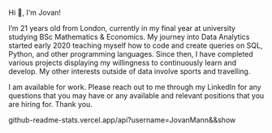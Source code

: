 Hi 👋, I'm Jovan!   

I’m 21 years old from London, currently in my final year at university studying BSc Mathematics & Economics. My journey into Data Analytics started early 2020 teaching myself how to code and create queries on SQL, Python, and other programming languages. Since then, I have completed various projects displaying my willingness to continuously learn and develop. My other interests outside of data involve sports and travelling.   

I am available for work. Please reach out to me through my LinkedIn for any questions that you may have or any available and relevant positions that you are hiring for. Thank you. 



github-readme-stats.vercel.app/api?username=JovanMann&&show 
